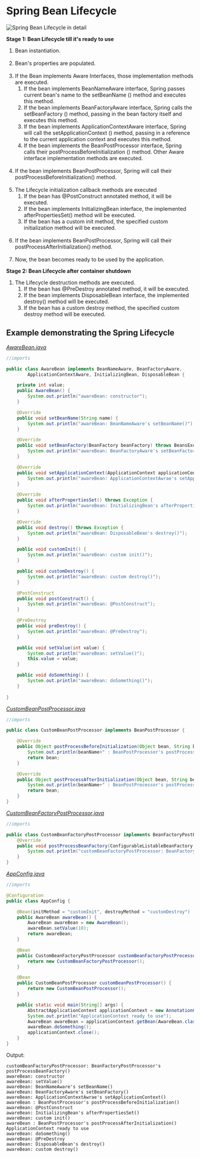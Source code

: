 # Spring Bean Lifecycle

![Spring Bean Lifecycle in detail](../../../../../../../resources/images/SpringBeanLifecycle.png)

**Stage 1: Bean Lifecycle till it's ready to use**<br>

1) Bean instantiation. 
<br><br>
2) Bean's properties are populated.
   <br><br>
3) If the Bean implements Aware Interfaces, those implementation methods are executed.
   1) If the bean implements BeanNameAware interface, Spring passes current bean's name to the setBeanName () method and executes this method.
   2) If the bean implements BeanFactoryAware interface, Spring calls the setBeanFactory () method, passing in the bean factory itself and executes this method.
   3) If the bean implements ApplicationContextAware interface, Spring will call the setApplicationContext () method, passing in a reference to the current application context and executes this method.
   4) If the bean implements the BeanPostProcessor interface, Spring calls their postProcessBeforeInitialization () method.
   Other Aware interface implementation methods are executed.
      <br><br>
4) If the bean implements BeanPostProcessor, Spring will call their postProcessBeforeInitialization() method.
   <br><br>
5) The Lifecycle initialization callback methods are executed
   1) If the bean has @PostConstruct annotated method, it will be executed.
   2) If the bean implements InitializingBean interface, the implemented afterPropertiesSet() method will be executed.
   3) If the bean has a custom init method, the specified custom initialization method will be executed.
      <br><br>
6) If the bean implements BeanPostProcessor, Spring will call their postProcessAfterInitialization() method.
   <br><br>
7) Now, the bean becomes ready to be used by the application.

**Stage 2: Bean Lifecycle after container shutdown**<br>

1) The Lifecycle destruction methods are executed.
   1) If the bean has @PreDestroy annotated method, it will be executed.
   2) If the bean implements DisposableBean interface, the implemented destroy() method will be executed.
   3) If the bean has a custom destroy method, the specified custom destroy method will be executed.

## Example demonstrating the Spring Lifecycle

[_AwareBean.java_](./AwareBean.java)
```java
//imports

public class AwareBean implements BeanNameAware, BeanFactoryAware, 
        ApplicationContextAware, InitializingBean, DisposableBean {

    private int value;
    public AwareBean() {
        System.out.println("awareBean: constructor");
    }

    @Override
    public void setBeanName(String name) {
        System.out.println("awareBean: BeanNameAware's setBeanName()");
    }

    @Override
    public void setBeanFactory(BeanFactory beanFactory) throws BeansException {
        System.out.println("awareBean: BeanFactoryAware's setBeanFactory()");
    }

    @Override
    public void setApplicationContext(ApplicationContext applicationContext) throws BeansException {
        System.out.println("awareBean: ApplicationContextAwrae's setApplicationContext()");
    }

    @Override
    public void afterPropertiesSet() throws Exception {
        System.out.println("awareBean: InitializingBean's afterPropertiesSet()");
    }

    @Override
    public void destroy() throws Exception {
        System.out.println("awareBean: DisposableBean's destroy()");
    }

    public void customInit() {
        System.out.println("awareBean: custom init()");
    }

    public void customDestroy() {
        System.out.println("awareBean: custom destroy()");
    }

    @PostConstruct
    public void postConstruct() {
        System.out.println("awareBean: @PostConstruct");
    }

    @PreDestroy
    public void preDestroy() {
        System.out.println("awareBean: @PreDestroy");
    }

    public void setValue(int value) {
        System.out.println("awareBean: setValue()");
        this.value = value;
    }

    public void doSomething() {
        System.out.println("awareBean: doSomething()");
    }
    
}
```

[_CustomBeanPostProcessor.java_](./CustomBeanFactoryPostProcessor.java)
```java
//imports

public class CustomBeanPostProcessor implements BeanPostProcessor {

    @Override
    public Object postProcessBeforeInitialization(Object bean, String beanName) throws BeansException {
        System.out.println(beanName+" : BeanPostProcessor's postProcessBeforeInitialization()");
        return bean;
    }

    @Override
    public Object postProcessAfterInitialization(Object bean, String beanName) throws BeansException {
        System.out.println(beanName+" : BeanPostProcessor's postProcessAfterInitialization()");
        return bean;
    }
}
```

[_CustomBeanFactoryPostProcessor.java_](./CustomBeanFactoryPostProcessor.java)
```java
//imports

public class CustomBeanFactoryPostProcessor implements BeanFactoryPostProcessor {
    @Override
    public void postProcessBeanFactory(ConfigurableListableBeanFactory beanFactory) throws BeansException {
        System.out.println("customBeanFactoryPostProcessor: BeanFactoryPostProcessor's postProcessBeanFactory()");
    }
}
```

[_AppConfig.java_](./AppConfig.java)
```java
//imports

@Configuration
public class AppConfig {

    @Bean(initMethod = "customInit", destroyMethod = "customDestroy")
    public AwareBean awareBean() {
        AwareBean awareBean = new AwareBean();
        awareBean.setValue(10);
        return awareBean;
    }

    @Bean
    public CustomBeanFactoryPostProcessor customBeanFactoryPostProcessor() {
        return new CustomBeanFactoryPostProcessor();
    }

    @Bean
    public CustomBeanPostProcessor customBeanPostProcessor() {
        return new CustomBeanPostProcessor();
    }

    public static void main(String[] args) {
        AbstractApplicationContext applicationContext = new AnnotationConfigApplicationContext(AppConfig.class);
        System.out.println("ApplicationContext ready to use");
        AwareBean awareBean = applicationContext.getBean(AwareBean.class);
        awareBean.doSomething();
        applicationContext.close();
    }
}
```
Output:
```shell
customBeanFactoryPostProcessor: BeanFactoryPostProcessor's postProcessBeanFactory()
awareBean: constructor
awareBean: setValue()
awareBean: BeanNameAware's setBeanName()
awareBean: BeanFactoryAware's setBeanFactory()
awareBean: ApplicationContextAwrae's setApplicationContext()
awareBean : BeanPostProcessor's postProcessBeforeInitialization()
awareBean: @PostConstruct
awareBean: InitializingBean's afterPropertiesSet()
awareBean: custom init()
awareBean : BeanPostProcessor's postProcessAfterInitialization()
ApplicationContext ready to use
awareBean: doSomething()
awareBean: @PreDestroy
awareBean: DisposableBean's destroy()
awareBean: custom destroy()
```